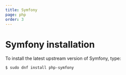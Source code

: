 ```yaml
---
title: Symfony
page: php
order: 3
---
```


# Symfony installation

To install the latest upstream version of Symfony, type:

```
$ sudo dnf install php-symfony
```
